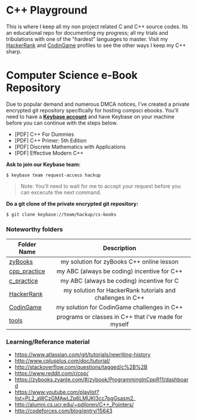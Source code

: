 <!-- https://github.com/adam-p/markdown-here/wiki/Markdown-Cheatsheet -->

C++ Playground
=================
This is where I keep all my non project related C and C++ source codes. Its an educational repo for documenting my progress; all my trials and tribulations with one of the "hardest" languages to master. Visit my [HackerRank](https://www.hackerrank.com/glennlopez?hr_r=1) and [CodinGame](https://www.codingame.com/profile/f521b07f225156a74ce6fbd85a614e696228981) profiles to see the other ways I keep my C++ sharp. 

Computer Science e-Book Repository
==================
Due to popular demand and numerous DMCA notices, I've created a private encrypted git repository specifically for hosting compsci ebooks. You'll need to have a **[Keybase account](https://keybase.io)** and have Keybase on your machine before you can continue with the steps below.

- [PDF] C++ For Dummies
- [PDF] C++ Primer: 5th Edition
- [PDF] Discrete Mathematics with Applications
- [PDF] Effective Modern C++

**Ask to join our Keybase team:**
```
$ keybase team request-access hackup
```
> Note: You'll need to wait for me to accept your request before you can excecute the next command.

**Do a git clone of the private encrypted git repository:**
```
$ git clone keybase://team/hackup/cs-books
```

### Noteworthy folders

| Folder Name        | Description           |
| ------------- |:--------------------:|
| [zyBooks](https://github.com/glennlopez/Cpp.Playground/tree/master/zyBooks)     | my solution for zyBooks C++ online lesson |
|  [cpp_practice](https://github.com/glennlopez/Cpp.Playground/tree/master/cpp_practice)    | my ABC (always be coding) incentive for C++ |
| [c_practice](https://github.com/glennlopez/Cpp.Playground/tree/master/c_practice)      | my ABC (always be coding) incentive for C |
| [HackerRank](https://github.com/glennlopez/Cpp.Playground/tree/master/HackerRank)     | my solution for HackerRank tutorials and challenges in C++ |
| [CodinGame](https://github.com/glennlopez/Cpp.Playground/tree/master/CodinGame)     | my solution for CodinGame challenges in C++ |
|  [tools](https://github.com/glennlopez/Cpp.Playground/tree/master/tools)      | programs or classes in C++ that i've made for myself |


### Learning/Referance material
* https://www.atlassian.com/git/tutorials/rewriting-history
* http://www.cplusplus.com/doc/tutorial/
* http://stackoverflow.com/questions/tagged/c%2B%2B
* https://www.reddit.com/r/cpp/
* https://zybooks.zyante.com/#/zybook/ProgrammingInCppR11/dashboard
* https://www.youtube.com/playlist?list=PL2_aWCzGMAwLZp6LMUKI3cc7pgGsasm2_
* http://alumni.cs.ucr.edu/~pdiloren/C++_Pointers/
* http://codeforces.com/blog/entry/15643
